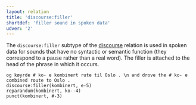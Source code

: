```yaml
---
layout: relation
title: 'discourse:filler'
shortdef: 'filler sound in spoken data'
udver: '2'
---
```


The `discourse:filler` subtype of the [discourse]() relation is used in spoken data for sounds
that have no syntactic or semantic function (they correspond to a pause rather than a real word).
The filler is attached to the head of the phrase in which it occurs.

~~~ sdparse
og køyrde # ko- e kombinert rute til Oslo . \n and drove the # ko- e combined route to Oslo .
discourse:filler(kombinert, e-5)
reparandum(kombinert, ko--4)
punct(kombinert, #-3)
~~~

<!-- Interlanguage links updated Po 11. listopadu 2024, 20:10:51 CET -->

